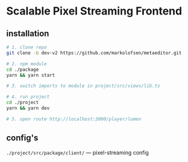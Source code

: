 # Scalable Pixel Streaming Frontend

## installation

```bash
# 1. clone repo
git clone -b dev-v2 https://github.com/markolofsen/metaeditor.git

# 2. npm module
cd ./package
yarn && yarn start

# 3. switch imports to module in project/src/views/lib.ts

# 4. run project
cd ./project
yarn && yarn dev

# 5. open route http://localhost:3000/player/lumen
```

## config's

`./project/src/package/client/` — pixel-streaming config

